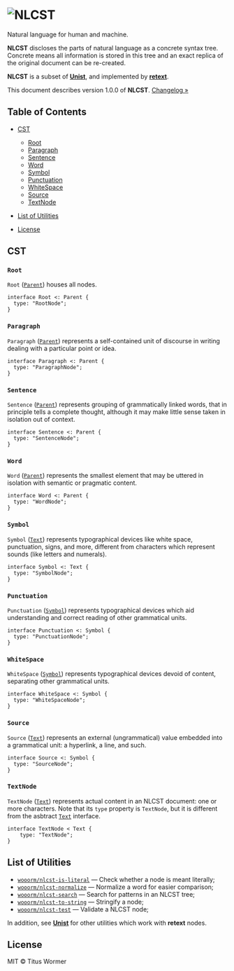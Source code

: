 # ![NLCST](https://cdn.rawgit.com/wooorm/nlcst/master/logo.svg)

Natural language for human and machine.

**NLCST** discloses the parts of natural language as a concrete syntax
tree.  Concrete means all information is stored in this tree and an
exact replica of the original document can be re-created.

**NLCST** is a subset of [**Unist**][unist], and implemented by
[**retext**][retext].

This document describes version 1.0.0 of **NLCST**.
[Changelog »][changelog]

## Table of Contents

-   [CST](#cst)

    -   [Root](#root)
    -   [Paragraph](#paragraph)
    -   [Sentence](#sentence)
    -   [Word](#word)
    -   [Symbol](#symbol)
    -   [Punctuation](#punctuation)
    -   [WhiteSpace](#whitespace)
    -   [Source](#source)
    -   [TextNode](#textnode)

-   [List of Utilities](#list-of-utilities)

-   [License](#license)

## CST

### `Root`

`Root` ([`Parent`][parent]) houses all nodes.

```idl
interface Root <: Parent {
  type: "RootNode";
}
```

### `Paragraph`

`Paragraph` ([`Parent`][parent]) represents a self-contained unit of
discourse in writing dealing with a particular point or idea.

```idl
interface Paragraph <: Parent {
  type: "ParagraphNode";
}
```

### `Sentence`

`Sentence` ([`Parent`][parent]) represents grouping of grammatically
linked words, that in principle tells a complete thought, although it
may make little sense taken in isolation out of context.

```idl
interface Sentence <: Parent {
  type: "SentenceNode";
}
```

### `Word`

`Word` ([`Parent`][parent]) represents the smallest element that may
be uttered in isolation with semantic or pragmatic content.

```idl
interface Word <: Parent {
  type: "WordNode";
}
```

### `Symbol`

`Symbol` ([`Text`][text]) represents typographical devices like
white space, punctuation, signs, and more, different from characters
which represent sounds (like letters and numerals).

```idl
interface Symbol <: Text {
  type: "SymbolNode";
}
```

### `Punctuation`

`Punctuation` ([`Symbol`][symbol]) represents typographical devices
which aid understanding and correct reading of other grammatical
units.

```idl
interface Punctuation <: Symbol {
  type: "PunctuationNode";
}
```

### `WhiteSpace`

`WhiteSpace` ([`Symbol`][symbol]) represents typographical devices
devoid of content, separating other grammatical units.

```idl
interface WhiteSpace <: Symbol {
  type: "WhiteSpaceNode";
}
```

### `Source`

`Source` ([`Text`][text]) represents an external (ungrammatical) value
embedded into a grammatical unit: a hyperlink, a line, and such.

```idl
interface Source <: Symbol {
  type: "SourceNode";
}
```

### `TextNode`

`TextNode` ([`Text`][text]) represents actual content in an NLCST
document: one or more characters.  Note that its `type` property
is `TextNode`, but it is different from the asbtract [`Text`][text]
interface.

```idl
interface TextNode < Text {
    type: "TextNode";
}
```

## List of Utilities

<!--lint disable list-item-spacing-->

-   [`wooorm/nlcst-is-literal`](https://github.com/wooorm/nlcst-is-literal)
    — Check whether a node is meant literally;
-   [`wooorm/nlcst-normalize`](https://github.com/wooorm/nlcst-normalize)
    — Normalize a word for easier comparison;
-   [`wooorm/nlcst-search`](https://github.com/wooorm/nlcst-search)
    — Search for patterns in an NLCST tree;
-   [`wooorm/nlcst-to-string`](https://github.com/wooorm/nlcst-to-string)
    — Stringify a node;
-   [`wooorm/nlcst-test`](https://github.com/wooorm/nlcst-test)
    — Validate a NLCST node;

In addition, see [**Unist**][unist] for other utilities which
work with **retext** nodes.

## License

MIT © Titus Wormer

<!--Definitions-->

[unist]: https://github.com/wooorm/unist

[retext]: https://github.com/wooorm/retext

[parent]: https://github.com/wooorm/unist#parent

[text]: https://github.com/wooorm/unist#text

[symbol]: #symbol

[changelog]: https://github.com/wooorm/nlcst/releases
